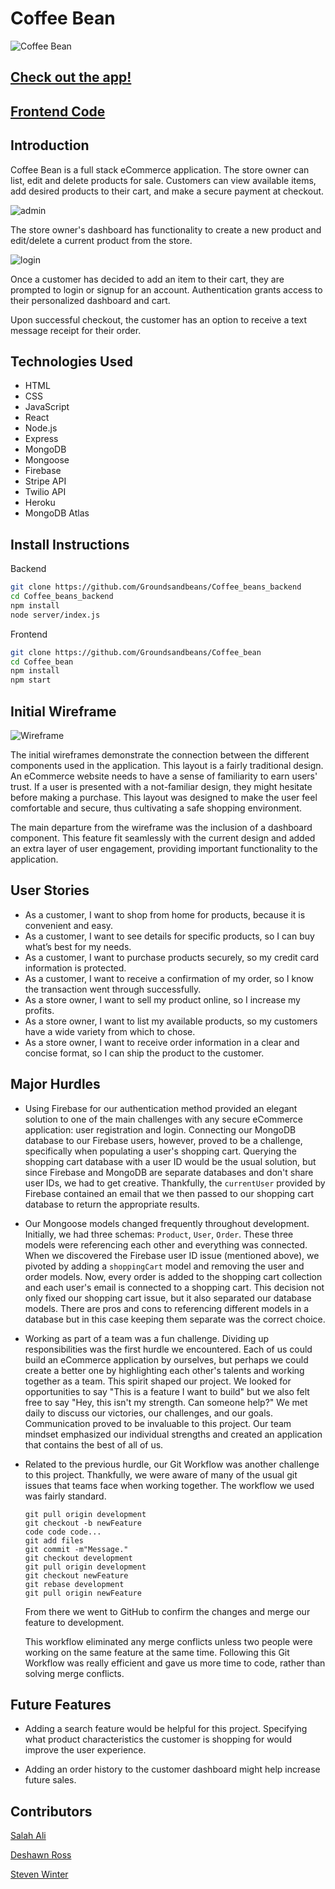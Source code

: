 # Coffee Bean

![Coffee Bean](https://i.imgur.com/LGQnpGP.jpg)

## [Check out the app!](https://coffeebean3.herokuapp.com/)

## [Frontend Code](https://github.com/Groundsandbeans/Coffee_bean)

## Introduction

Coffee Bean is a full stack eCommerce application. The store owner can list, edit and delete products for sale. Customers can view available items, add desired products to their cart, and make a secure payment at checkout. 

![admin](https://i.imgur.com/7984PS9.png)

The store owner's dashboard has functionality to create a new product and edit/delete a current product from the store.

![login](https://i.imgur.com/qJSolMK.png)

Once a customer has decided to add an item to their cart, they are prompted to login or signup for an account. Authentication grants access to their personalized dashboard and cart.

Upon successful checkout, the customer has an option to receive a text message receipt for their order. 

## Technologies Used

- HTML
- CSS
- JavaScript
- React
- Node.js
- Express
- MongoDB
- Mongoose
- Firebase
- Stripe API
- Twilio API
- Heroku
- MongoDB Atlas

## Install Instructions
Backend
```bash
git clone https://github.com/Groundsandbeans/Coffee_beans_backend
cd Coffee_beans_backend
npm install
node server/index.js
```
Frontend
```bash
git clone https://github.com/Groundsandbeans/Coffee_bean
cd Coffee_bean
npm install
npm start
```

## Initial Wireframe

![Wireframe](https://i.imgur.com/rVtZfAY.jpg)

The initial wireframes demonstrate the connection between the different components used in the application. This layout is a fairly traditional design. An eCommerce website needs to have a sense of familiarity to earn users' trust. If a user is presented with a not-familiar design, they might hesitate before making a purchase. This layout was designed to make the user feel comfortable and secure, thus cultivating a safe shopping environment. 

The main departure from the wireframe was the inclusion of a dashboard component. This feature fit seamlessly with the current design and added an extra layer of user engagement, providing important functionality to the application. 


## User Stories

- As a customer, I want to shop from home for products, because it is convenient and easy.
- As a customer, I want to see details for specific products, so I can buy what’s best for my needs.
- As a customer, I want to purchase products securely, so my credit card information is protected.
- As a customer, I want to receive a confirmation of my order, so I know the transaction went through successfully.
- As a store owner, I want to sell my product online, so I increase my profits.
- As a store owner, I want to list my available products, so my customers have a wide variety from which to chose.
- As a store owner, I want to receive order information in a clear and concise format, so I can ship the product to the customer.


## Major Hurdles

- Using Firebase for our authentication method provided an elegant solution to one of the main challenges with any secure eCommerce application: user registration and login. Connecting our MongoDB database to our Firebase users, however, proved to be a challenge, specifically when populating a user's shopping cart. Querying the shopping cart database with a user ID would be the usual solution, but since Firebase and MongoDB are separate databases and don't share user IDs, we had to get creative. Thankfully, the ```currentUser``` provided by Firebase contained an email that we then passed to our shopping cart database to return the appropriate results. 

- Our Mongoose models changed frequently throughout development. Initially, we had three schemas: ```Product```, ```User```, ```Order```. These three models were referencing each other and everything was connected. When we discovered the Firebase user ID issue (mentioned above), we pivoted by adding a ```shoppingCart``` model and removing the user and order models. Now, every order is added to the shopping cart collection and each user's email is connected to a shopping cart. This decision not only fixed our shopping cart issue, but it also separated our database models. There are pros and cons to referencing different models in a database but in this case keeping them separate was the correct choice. 

- Working as part of a team was a fun challenge. Dividing up responsibilities was the first hurdle we encountered. Each of us could build an eCommerce application by ourselves, but perhaps we could create a better one by highlighting each other's talents and working together as a team. This spirit shaped our project. We looked for opportunities to say "This is a feature I want to build" but we also felt free to say "Hey, this isn't my strength. Can someone help?" We met daily to discuss our victories, our challenges, and our goals. Communication proved to be invaluable to this project. Our team mindset emphasized our individual strengths and created an application that contains the best of all of us.

- Related to the previous hurdle, our Git Workflow was another challenge to this project. Thankfully, we were aware of many of the usual git issues that teams face when working together. The workflow we used was fairly standard. 

    ```
    git pull origin development
    git checkout -b newFeature
    code code code...
    git add files
    git commit -m"Message."
    git checkout development
    git pull origin development
    git checkout newFeature
    git rebase development
    git pull origin newFeature
     ```

    From there we went to GitHub to confirm the changes and merge our feature to development. 

    This workflow eliminated any merge conflicts unless two people were working on the same feature at the same time. Following this Git Workflow was really efficient and gave us more time to code, rather than solving merge conflicts.    



## Future Features

- Adding a search feature would be helpful for this project. Specifying what product characteristics the customer is shopping for would improve the user experience. 

- Adding an order history to the customer dashboard might help increase future sales.

## Contributors
[Salah Ali](https://github.com/Sali1993)

[Deshawn Ross](https://github.com/dross3121)

[Steven Winter](https://github.com/stevenwinter-dev)